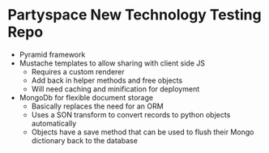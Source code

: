 # Partyspace New Technology Testing Repo
- Pyramid framework
- Mustache templates to allow sharing with client side JS
  - Requires a custom renderer
  - Add back in helper methods and free objects
  - Will need caching and minification for deployment
- MongoDb for flexible document storage
  - Basically replaces the need for an ORM
  - Uses a SON transform to convert records to python objects automatically
  - Objects have a save method that can be used to flush their Mongo dictionary back to the database